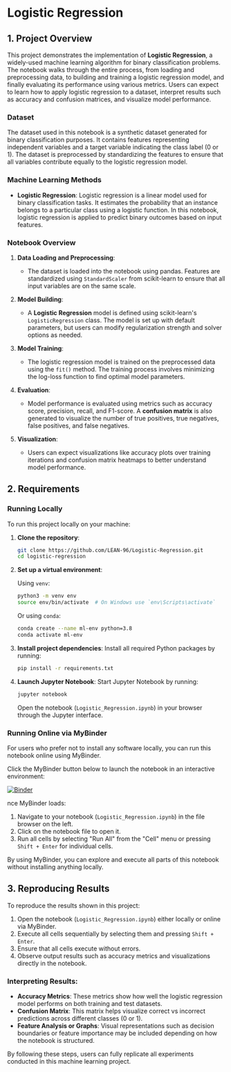 # Logistic Regression

## 1. Project Overview

This project demonstrates the implementation of **Logistic Regression**, a widely-used machine learning algorithm for binary classification problems. The notebook walks through the entire process, from loading and preprocessing data, to building and training a logistic regression model, and finally evaluating its performance using various metrics. Users can expect to learn how to apply logistic regression to a dataset, interpret results such as accuracy and confusion matrices, and visualize model performance.

### Dataset
The dataset used in this notebook is a synthetic dataset generated for binary classification purposes. It contains features representing independent variables and a target variable indicating the class label (0 or 1). The dataset is preprocessed by standardizing the features to ensure that all variables contribute equally to the logistic regression model.

### Machine Learning Methods

- **Logistic Regression**: Logistic regression is a linear model used for binary classification tasks. It estimates the probability that an instance belongs to a particular class using a logistic function. In this notebook, logistic regression is applied to predict binary outcomes based on input features.

### Notebook Overview

1. **Data Loading and Preprocessing**:
   - The dataset is loaded into the notebook using pandas. Features are standardized using `StandardScaler` from scikit-learn to ensure that all input variables are on the same scale.
   
2. **Model Building**:
   - A **Logistic Regression** model is defined using scikit-learn's `LogisticRegression` class. The model is set up with default parameters, but users can modify regularization strength and solver options as needed.
   
3. **Model Training**:
   - The logistic regression model is trained on the preprocessed data using the `fit()` method. The training process involves minimizing the log-loss function to find optimal model parameters.
   
4. **Evaluation**:
   - Model performance is evaluated using metrics such as accuracy score, precision, recall, and F1-score. A **confusion matrix** is also generated to visualize the number of true positives, true negatives, false positives, and false negatives.
   
5. **Visualization**:
   - Users can expect visualizations like accuracy plots over training iterations and confusion matrix heatmaps to better understand model performance.

## 2. Requirements

### Running Locally

To run this project locally on your machine:

1. **Clone the repository**:
    ```bash
    git clone https://github.com/LEAN-96/Logistic-Regression.git
    cd logistic-regression
    ```

2. **Set up a virtual environment**:

    Using `venv`:
    ```bash
    python3 -m venv env
    source env/bin/activate  # On Windows use `env\Scripts\activate`
    ```

    Or using `conda`:
    ```bash
    conda create --name ml-env python=3.8
    conda activate ml-env
    ```

3. **Install project dependencies**:
    Install all required Python packages by running:
    ```bash
    pip install -r requirements.txt
    ```

4. **Launch Jupyter Notebook**:
    Start Jupyter Notebook by running:
    ```bash
    jupyter notebook
    ```
    Open the notebook (`Logistic_Regression.ipynb`) in your browser through the Jupyter interface.

### Running Online via MyBinder

For users who prefer not to install any software locally, you can run this notebook online using MyBinder.

Click the MyBinder button below to launch the notebook in an interactive environment:

[![Binder](https://mybinder.org/badge_logo.svg)](https://mybinder.org/v2/gh/LEAN-96/Logistic-Regression.git/HEAD?labpath=notebooks)

nce MyBinder loads:
1. Navigate to your notebook (`Logistic_Regression.ipynb`) in the file browser on the left.
2. Click on the notebook file to open it.
3. Run all cells by selecting "Run All" from the "Cell" menu or pressing `Shift + Enter` for individual cells.

By using MyBinder, you can explore and execute all parts of this notebook without installing anything locally.

## 3. Reproducing Results

To reproduce the results shown in this project:

1. Open the notebook (`Logistic_Regression.ipynb`) either locally or online via MyBinder.
2. Execute all cells sequentially by selecting them and pressing `Shift + Enter`.
3. Ensure that all cells execute without errors.
4. Observe output results such as accuracy metrics and visualizations directly in the notebook.

### Interpreting Results:

- **Accuracy Metrics**: These metrics show how well the logistic regression model performs on both training and test datasets.
- **Confusion Matrix**: This matrix helps visualize correct vs incorrect predictions across different classes (0 or 1).
- **Feature Analysis or Graphs**: Visual representations such as decision boundaries or feature importance may be included depending on how the notebook is structured.

By following these steps, users can fully replicate all experiments conducted in this machine learning project.